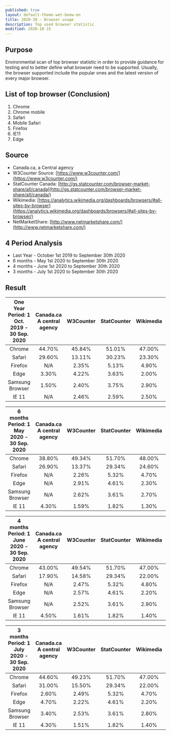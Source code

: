 ```yaml
---
published: true
layout: default-theme-wet-boew-en
title: 2020-39 - Browser usage
description: Top used browser statistic
modified: 2020-10-15
---
```


## Purpose

Environmental scan of top browser statistic in order to provide guidance for testing and to better define what browser need to be supported. Usually, the browser supported include the popular ones and the latest version of every major browser.

## List of top browser (Conclusion)

1. Chrome
2. Chrome mobile
3. Safari
4. Mobile Safari
5. Firefox
6. IE11
7. Edge

## Source

* Canada.ca, a Central agency
* W3Counter Source: [https://www.w3counter.com/](https://www.w3counter.com/)
* StatCounter Canada: [http://gs.statcounter.com/browser-market-share/all/canada](http://gs.statcounter.com/browser-market-share/all/canada/)
* Wikimedia: [https://analytics.wikimedia.org/dashboards/browsers/#all-sites-by-browser](https://analytics.wikimedia.org/dashboards/browsers/#all-sites-by-browser/)
* NetMarketShare: [http://www.netmarketshare.com/](http://www.netmarketshare.com/)

## 4 Period Analysis

* Last Year - October 1st 2019 to September 30th 2020
* 6 months - May 1st 2020 to September 30th 2020
* 4 months - June 1st 2020 to September 30th 2020
* 3 months - July 1st 2020 to September 30th 2020

## Result

| One Year   Period:  1 Oct. 2019 - 30 Sep. 2020 | Canada.ca <br>A central agency | W3Counter | StatCounter | Wikimedia | NetMarketShare |
|:----------------------------------------------:|:------------------------------:|:---------:|:-----------:|:---------:|:--------------:|
|                     Chrome                     |             44.70%             |   45.84%  |    51.01%   |   47.00%  |     69.05%     |
|                     Safari                     |             29.60%             |   13.11%  |    30.23%   |   23.30%  |     19.41%     |
|                     Firefox                    |               N/A              |   2.35%   |    5.13%    |   4.90%   |      3.64%     |
|                      Edge                      |              3.30%             |   4.22%   |    3.63%    |   2.00%   |      3.09%     |
|                Samsung   Browser               |              1.50%             |   2.40%   |    3.75%    |   2.90%   |      2.53%     |
|                      IE 11                     |               N/A              |   2.46%   |    2.59%    |   2.50%   |      2.28%     |


| 6 months   Period:  1 May 2020 - 30 Sep. 2020 | Canada.ca <br>A central agency | W3Counter | StatCounter | Wikimedia | NetMarketShare |
|:---------------------------------------------:|:------------------------------:|:---------:|:-----------:|:---------:|:--------------:|
|                     Chrome                    |             38.80%             |   49.34%  |    51.70%   |   48.00%  |     65.51%     |
|                     Safari                    |             26.90%             |   13.37%  |    29.34%   |   24.60%  |     18.23%     |
|                    Firefox                    |               N/A              |   2.26%   |    5.32%    |   4.70%   |      3.32%     |
|                      Edge                     |               N/A              |   2.91%   |    4.61%    |   2.30%   |      3.24%     |
|               Samsung   Browser               |               N/A              |   2.62%   |    3.61%    |   2.70%   |      2.87%     |
|                     IE 11                     |              4.30%             |   1.59%   |    1.82%    |   1.30%   |      1.66%     |


| 4 months   Period:  1 June 2020 - 30 Sep. 2020 | Canada.ca <br>A central agency | W3Counter | StatCounter | Wikimedia | NetMarketShare |
|:----------------------------------------------:|:------------------------------:|:---------:|:-----------:|:---------:|:--------------:|
|                     Chrome                     |             43.00%             |   49.54%  |    51.70%   |   47.00%  |     65.57%     |
|                     Safari                     |             17.90%             |   14.58%  |    29.34%   |   22.00%  |     18.26%     |
|                     Firefox                    |               N/A              |   2.47%   |    5.32%    |   4.80%   |      3.37%     |
|                      Edge                      |               N/A              |   2.57%   |    4.61%    |   2.20%   |      3.30%     |
|                Samsung   Browser               |               N/A              |   2.52%   |    3.61%    |   2.90%   |      2.86%     |
|                      IE 11                     |              4.50%             |   1.61%   |    1.82%    |   1.40%   |      1.62%     |


| 3 months   Period:  1 July 2020 - 30 Sep. 2020 | Canada.ca <br>A central agency | W3Counter | StatCounter | Wikimedia | NetMarketShare |
|:----------------------------------------------:|:------------------------------:|:---------:|:-----------:|:---------:|:--------------:|
|                     Chrome                     |             44.60%             |   49.23%  |    51.70%   |   47.00%  |     65.96%     |
|                     Safari                     |             31.00%             |   15.50%  |    29.34%   |   22.00%  |     18.25%     |
|                     Firefox                    |              2.60%             |   2.49%   |    5.32%    |   4.70%   |      3.32%     |
|                      Edge                      |              4.70%             |   2.22%   |    4.61%    |   2.20%   |      3.09%     |
|                Samsung   Browser               |              3.40%             |   2.53%   |    3.61%    |   2.80%   |      1.55%     |
|                      IE 11                     |              4.30%             |   1.51%   |    1.82%    |   1.40%   |      1.31%     |


